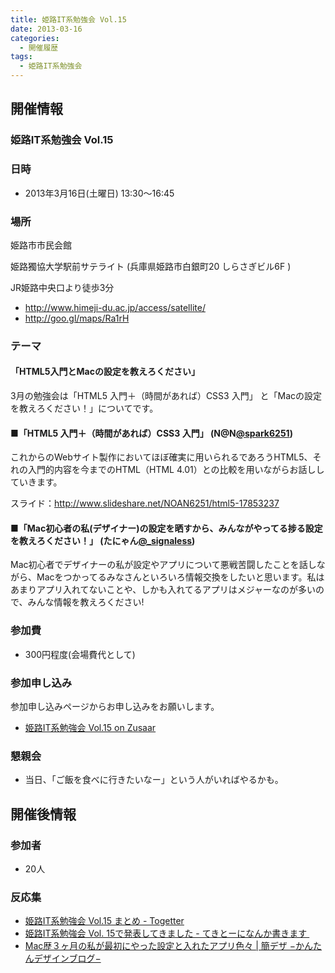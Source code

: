 ```yaml
---
title: 姫路IT系勉強会 Vol.15
date: 2013-03-16
categories:
  - 開催履歴
tags:
  - 姫路IT系勉強会
---
```


開催情報
--------

### 姫路IT系勉強会 Vol.15

### 日時

- 2013年3月16日(土曜日) 13:30～16:45

### 場所

姫路市市民会館

姫路獨協大学駅前サテライト (兵庫県姫路市白銀町20 しらさぎビル6F )

JR姫路中央口より徒歩3分

- <http://www.himeji-du.ac.jp/access/satellite/>
- <http://goo.gl/maps/Ra1rH>

### テーマ

#### 「HTML5入門とMacの設定を教えろください」

3月の勉強会は「HTML5 入門＋（時間があれば）CSS3 入門」 と「Macの設定を教えろください！」についてです。

#### ■「HTML5 入門＋（時間があれば）CSS3 入門」 (N@N[@spark6251](https://twitter.com/spark6251))

これからのWebサイト製作においてほぼ確実に用いられるであろうHTML5、それの入門的内容を今までのHTML（HTML 4.01）との比較を用いながらお話ししていきます。

スライド：<http://www.slideshare.net/NOAN6251/html5-17853237>

#### ■「Mac初心者の私(デザイナー)の設定を晒すから、みんながやってる捗る設定を教えろください！」 (たにゃん[@\_signaless](https://twitter.com/_signaless))

Mac初心者でデザイナーの私が設定やアプリについて悪戦苦闘したことを話しながら、Macをつかってるみなさんといろいろ情報交換をしたいと思います。私はあまりアプリ入れてないことや、しかも入れてるアプリはメジャーなのが多いので、みんな情報を教えろください!

### 参加費

- 300円程度(会場費代として)

### 参加申し込み

参加申し込みページからお申し込みをお願いします。

- [姫路IT系勉強会 Vol.15 on Zusaar](http://www.zusaar.com/event/541056)

### 懇親会

- 当日、「ご飯を食べに行きたいなー」という人がいればやるかも。

開催後情報
----------

### 参加者

- 20人

### 反応集

- [姫路IT系勉強会 Vol.15 まとめ - Togetter](http://togetter.com/li/473171)
- [姫路IT系勉強会 Vol. 15で発表してきました - てきとーになんか書きます ](http://d.hatena.ne.jp/spark6251/20130329/1364558276)
- [Mac歴３ヶ月の私が最初にやった設定と入れたアプリ色々 | 簡デザ −かんたんデザインブログ−](http://kandeza.com/convenient-tool/macapp/)
